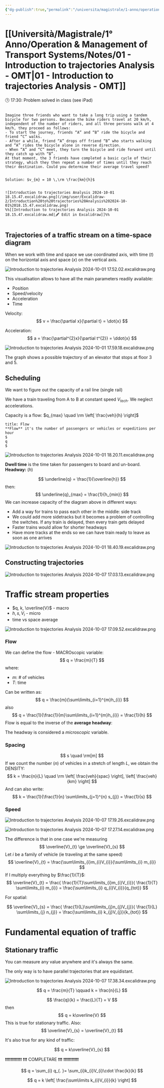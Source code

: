 ```yaml
---
{"dg-publish":true,"permalink":"/universita/magistrale/1-anno/operation-and-management-of-transport-systems/notes/01-introduction-to-trajectories-analysis-omt/","tags":["UNI"]}
---
```




# [[Università/Magistrale/1° Anno/Operation & Management of Transport Systems/Notes/01 - Introduction to trajectories Analysis - OMT\|01 - Introduction to trajectories Analysis - OMT]]

🕒 17:30: Problem solved in class (see iPad)


```ad-example

Imagine three friends who want to take a long trip using a tandem bicycle for two persons. Because the bike riders travel at 20 km/h, independent of the number of riders, and all three persons walk at 4 km/h, they proceed as follows:
- To start the journey, friends “A” and “B” ride the bicycle and friend “C” walks.
- After a while, friend “A” drops off friend “B” who starts walking and “A” rides the bicycle alone in reverse direction.
- When “A” and “C” meet, they turn the bicycle and ride forward until they catch up with “B”.
At that moment, the 3 friends have completed a basic cycle of their strategy, which they then repeat a number of times until they reach their destination. Could you determine their average travel speed?


Solution: $v_{m} = 10 \,\rm \frac{km}{h}$


![Introduction to trajectories Analysis 2024-10-01 18.15.47.excalidraw.png](/img/user/Excalidraw-2/Introduction%20to%20trajectories%20Analysis%202024-10-01%2018.15.47.excalidraw.png)
%%[[Introduction to trajectories Analysis 2024-10-01 18.15.47.excalidraw.md|🖋 Edit in Excalidraw]]%%


```

## Trajectories of a traffic stream on a time-space diagram

When we work with time and space we use coordinated axis, with time ($t$) on the horizontal axis and space ($x)$ on the vertical axis.

![Introduction to trajectories Analysis 2024-10-01 17.52.02.excalidraw.png](/img/user/Excalidraw-2/Introduction%20to%20trajectories%20Analysis%202024-10-01%2017.52.02.excalidraw.png)


This visualisation allows to have all the main parameters readily available:
- Position
- Speed/velocity
- Acceleration
- Time

Velocity:
$$
v = \frac{\partial x}{\partial t} = \dot{x}
$$

Acceleration:
$$
a = \frac{\partial^{2}x}{\partial t^{2}} = \ddot{x}
$$

![Introduction to trajectories Analysis 2024-10-01 17.59.18.excalidraw.png](/img/user/Excalidraw-2/Introduction%20to%20trajectories%20Analysis%202024-10-01%2017.59.18.excalidraw.png)


The graph shows a possible trajectory of an elevator that stops at floor 3 and 5.


## Scheduling

We want to figure out the capacity of a rail line (single rail)

We have a train traveling from A to B at constant speed $V_{tech}$. We neglect accelerations.

Capacity is a flow: $q_{max} \quad \rm \left[ \frac{veh}{h} \right]$

```ad-Definizione
title: Flow
**Flow** it's the number of passengers or vehicles or expeditions per hour
$
q
$
```

![Introduction to trajectories Analysis 2024-10-01 18.20.11.excalidraw.png](/img/user/Excalidraw-2/Introduction%20to%20trajectories%20Analysis%202024-10-01%2018.20.11.excalidraw.png)


**Dwell time** is the time taken for passengers to board and un-board.
**Headway:** ($h$)


$$
\underline{q} = \frac{1}{\overline{h}}
$$
then:
$$
\underline{q}_{max} = \frac{1}{h_{min}}
$$
We can increase capacity of the diagram above in different ways:
- Add a way for trains to pass each other in the middle: side track
- We could add more sidetracks but it becomes a problem of controlling the switches. If any train is delayed, then every train gets delayed
- Faster trains would allow for shorter headways
- Have more tracks at the ends so we can have train ready to leave as soon as one arrives

![Introduction to trajectories Analysis 2024-10-01 18.40.19.excalidraw.png](/img/user/Excalidraw-2/Introduction%20to%20trajectories%20Analysis%202024-10-01%2018.40.19.excalidraw.png)




## Constructing trajectories

![Introduction to trajectories Analysis 2024-10-07 17.03.13.excalidraw.png](/img/user/Excalidraw-2/Introduction%20to%20trajectories%20Analysis%202024-10-07%2017.03.13.excalidraw.png)



# Traffic stream properties

- $q, k, \overline{V}$ - macro
- $h, s,V_{i}$ - micro
- time vs space average

![Introduction to trajectories Analysis 2024-10-07 17.09.52.excalidraw.png](/img/user/Excalidraw-2/Introduction%20to%20trajectories%20Analysis%202024-10-07%2017.09.52.excalidraw.png)


### Flow

We can define the flow - MACROscopic variable:
$$
q = \frac{m}{T}
$$
where:
- $m$: # of vehicles
- $T$: time

Can be written as:
$$
q = \frac{m}{\sum\limits_{i=1}^{m}h_{i}}
$$
also
$$
q = \frac{1}{\frac{1}{m}\sum\limits_{i=1}^{m}h_{i}} = \frac{1}{h}
$$
Flow is equal to the inverse of the **average headway**:

The headway is considered a *microscopic* variable.

### Spacing

$$
s \quad \rm[m]
$$
If we count the number ($n$) of vehicles in a stretch of length $L$, we obtain the DENSITY:
$$
k = \frac{n}{L} \quad \rm \left[ \frac{veh}{spac} \right], \left[ \frac{veh}{km} \right]
$$
And can also write:
$$
k = \frac{1}{\frac{1}{n} \sum\limits_{j=1}^{n} s_{j}} = \frac{1}{s}
$$
### Speed

![Introduction to trajectories Analysis 2024-10-07 17.19.26.excalidraw.png](/img/user/Excalidraw-2/Introduction%20to%20trajectories%20Analysis%202024-10-07%2017.19.26.excalidraw.png)


![Introduction to trajectories Analysis 2024-10-07 17.27.14.excalidraw.png](/img/user/Excalidraw-2/Introduction%20to%20trajectories%20Analysis%202024-10-07%2017.27.14.excalidraw.png)


The difference is that in one case we're measuring 
$$
\overline{V}_{t} \ge \overline{V}_{s}
$$
Let $i$ be a family of vehicle (ie traveling at the same speed)
$$
\overline{V}_{t} = \frac{\sum\limits_{i}m_{i}V_{i}}{\sum\limits_{i} m_{i}}
$$
If I multiply everything by $\frac{1}{T}$:
$$
\overline{V}_{t} = \frac{ \frac{1}{T}\sum\limits_{i}m_{i}V_{i}}{ \frac{1}{T} \sum\limits_{i} m_{i}} = \frac{\sum\limits_{i} q_{i}V_{i}}{q_{tot}}
$$

For spatial:

$$
\overline{V}_{s} = \frac{ \frac{1}{L}\sum\limits_{j}n_{j}V_{j}}{ \frac{1}{L} \sum\limits_{j} n_{j}} = \frac{\sum\limits_{i} k_{j}V_{j}}{k_{tot}}
$$


# Fundamental equation of traffic

## Stationary traffic

You can measure any value anywhere and it's always the same.

The only way is to have parallel trajectories that are equidistant.

![Introduction to trajectories Analysis 2024-10-07 17.38.34.excalidraw.png](/img/user/Excalidraw-2/Introduction%20to%20trajectories%20Analysis%202024-10-07%2017.38.34.excalidraw.png)


$$
q = \frac{m}{T} \qquad k = \frac{n}{L}
$$

$$
\frac{q}{k} = \frac{L}{T} = V
$$
then
$$
q = k\overline{V}
$$
This is true for stationary traffic.
Also:
$$
\overline{V}_{s} = \overline{V}_{t}
$$

It's also true for any kind of traffic:

$$
q = k\overline{V}_{s}
$$


❗❗❗❗❗❗❗❗❗❗❗❗
❗❗❗ COMPLETARE ❗❗❗
❗❗❗❗❗❗❗❗❗❗❗

$$
q = \sum_{i} q_{. }= \sum_{i}k_{i}V_{i}\cdot \frac{k}{k}
$$

$$
q = k \left[  \frac{\sum\limits k_{i}V_{i}}{k} \right]
$$